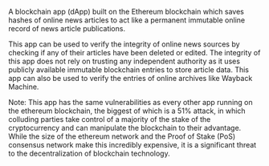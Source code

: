 A blockchain app (dApp) built on the Ethereum blockchain which saves hashes of online news articles to act like a permanent immutable online record of news article publications.

This app can be used to verify the integrity of online news sources by checking if any of their articles have been deleted or edited. The integrity of this app does not rely on trusting any independent authority as it uses publicly available immutable blockchain entries to store article data. This app can also be used to verify the entries of online archives like Wayback Machine.

Note: This app has the same vulnerabilities as every other app running on the ethereum blockchain, the biggest of which is a 51% attack, in which colluding parties take control of a majority of the stake of the cryptocurrency and can manipulate the blockchain to their advantage. While the size of the ethereum network and the Proof of Stake (PoS) consensus network make this incredibly expensive, it is a significant threat to the decentralization of blockchain technology.
